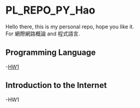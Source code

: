 PL_REPO_PY_Hao
===
Hello there, this is my personal repo, hope you like it.<br>
For 網際網路概論 and 程式語言.

Programming Language
---
-[HW1](https://github.com/Disaster4255/PL_REPO_PY_Hao/blob/6acfa786e260f6cda1422ada375e3d13a6cd0384/ProgrammingLanguage114_1_HW1.ipynb)

Introduction to the Internet
---
-HW1
